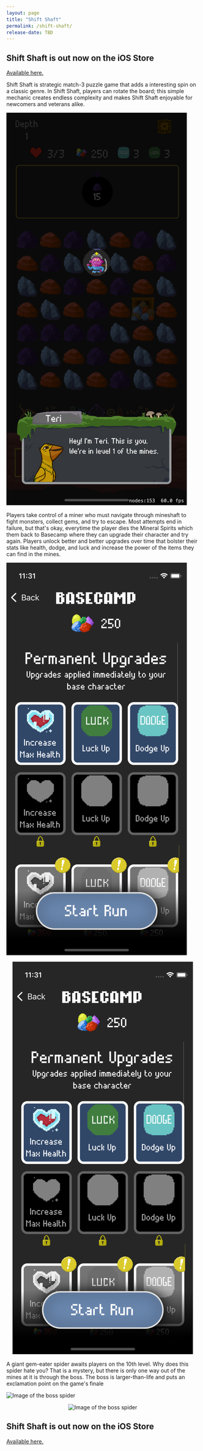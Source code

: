 ```yaml
---
layout: page
title: "Shift Shaft"
permalink: /shift-shaft/
release-date: TBD
---
```

## Shift Shaft is out now on the iOS Store
[Available here.](https://apps.apple.com/us/app/shift-shaft/id1387207777)

Shift Shaft is strategic match-3 puzzle game that adds a interesting spin on a classic genre.  In Shift Shaft, players can rotate the board; this simple mechanic creates endless complexity and makes Shift Shaft enjoyable for newcomers and veterans alike.  

![Image depicting the player being highlighted on the board](./_images/this-is-you.png)

Players take control of a miner who must navigate through mineshaft to fight monsters, collect gems, and try to escape.  Most attempts end in failure, but that's okay, everytime the player dies the Mineral Spirits which them back to Basecamp where they can upgrade their character and try again.  Players unlock better and better upgrades over time that bolster their stats like health, dodge, and luck and increase the power of the items they can find in the mines.

![Image depicting the upgrades available at basecamp](./_images/basecamp.png)

<p align="center">
    <img src="./_images/basecamp.png" alt="Image depicting the upgrades available at basecamp">
</p>

A giant gem-eater spider awaits players on the 10th level.  Why does this spider hate you? That is a mystery, but there is only one way out of the mines at it is through the boss.  The boss is larger-than-life and puts an exclamation point on the game's finale

![Image of the boss spider](./_images/noss.png)

<p align="center">
    <img src="./_images/noss.png" alt="Image of the boss spider">
</p>


## Shift Shaft is out now on the iOS Store
[Available here.](https://apps.apple.com/us/app/shift-shaft/id1387207777)
